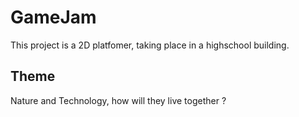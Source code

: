 # GameJam
This project is a 2D platfomer, taking place in a highschool building.

## Theme 
Nature and Technology, how will they live together ?
